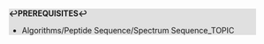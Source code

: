<div style="margin:2em; background-color: #e0e0e0;">

<strong>↩PREREQUISITES↩</strong>

 * Algorithms/Peptide Sequence/Spectrum Sequence_TOPIC

</div>

